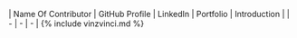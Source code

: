| Name Of Contributor | GitHub Profile | LinkedIn |  Portfolio | Introduction |
| - | - | - |
{% include vinzvinci.md %}
